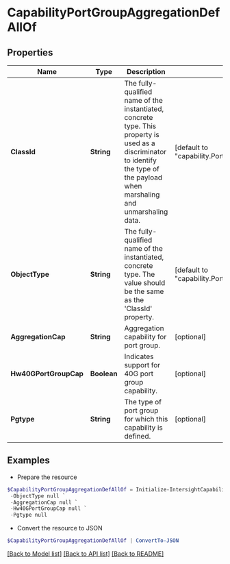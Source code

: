 # CapabilityPortGroupAggregationDefAllOf
## Properties

Name | Type | Description | Notes
------------ | ------------- | ------------- | -------------
**ClassId** | **String** | The fully-qualified name of the instantiated, concrete type. This property is used as a discriminator to identify the type of the payload when marshaling and unmarshaling data. | [default to "capability.PortGroupAggregationDef"]
**ObjectType** | **String** | The fully-qualified name of the instantiated, concrete type. The value should be the same as the &#39;ClassId&#39; property. | [default to "capability.PortGroupAggregationDef"]
**AggregationCap** | **String** | Aggregation capability for port group. | [optional] 
**Hw40GPortGroupCap** | **Boolean** | Indicates support for 40G port group capability. | [optional] 
**Pgtype** | **String** | The type of port group for which this capability is defined. | [optional] 

## Examples

- Prepare the resource
```powershell
$CapabilityPortGroupAggregationDefAllOf = Initialize-IntersightCapabilityPortGroupAggregationDefAllOf  -ClassId null `
 -ObjectType null `
 -AggregationCap null `
 -Hw40GPortGroupCap null `
 -Pgtype null
```

- Convert the resource to JSON
```powershell
$CapabilityPortGroupAggregationDefAllOf | ConvertTo-JSON
```

[[Back to Model list]](../README.md#documentation-for-models) [[Back to API list]](../README.md#documentation-for-api-endpoints) [[Back to README]](../README.md)

